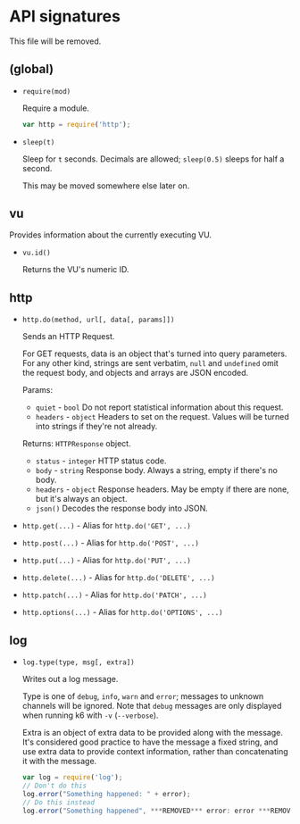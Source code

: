 API signatures
==============

This file will be removed.

(global)
--------

* `require(mod)`
  
  Require a module.
  
  ```js
  var http = require('http');
  ```

* `sleep(t)`
  
  Sleep for `t` seconds. Decimals are allowed; `sleep(0.5)` sleeps for half a second.
  
  This may be moved somewhere else later on.

vu
--

Provides information about the currently executing VU.

* `vu.id()`
  
  Returns the VU's numeric ID.

http
----

* `http.do(method, url[, data[, params]])`
  
  Sends an HTTP Request.
  
  For GET requests, data is an object that's turned into query parameters. For any other kind, strings are sent verbatim, `null` and `undefined` omit the request body, and objects and arrays are JSON encoded.
  
  Params:
  
  * `quiet` - `bool`
    Do not report statistical information about this request.
  * `headers` - `object`
    Headers to set on the request. Values will be turned into strings if they're not already.
  
  Returns: `HTTPResponse` object.
  
  * `status` - `integer`
    HTTP status code.
  * `body` - `string`
    Response body. Always a string, empty if there's no body.
  * `headers` - `object`
    Response headers. May be empty if there are none, but it's always an object.
  * `json()`
    Decodes the response body into JSON.

* `http.get(...)` - Alias for `http.do('GET', ...)`

* `http.post(...)` - Alias for `http.do('POST', ...)`

* `http.put(...)` - Alias for `http.do('PUT', ...)`

* `http.delete(...)` - Alias for `http.do('DELETE', ...)`

* `http.patch(...)` - Alias for `http.do('PATCH', ...)`

* `http.options(...)` - Alias for `http.do('OPTIONS', ...)`

log
---

* `log.type(type, msg[, extra])`
  
  Writes out a log message.
  
  Type is one of `debug`, `info`, `warn` and `error`; messages to unknown channels will be ignored. Note that `debug` messages are only displayed when running k6 with `-v` (`--verbose`).
  
  Extra is an object of extra data to be provided along with the message. It's considered good practice to have the message a fixed string, and use extra data to provide context information, rather than concatenating it with the message.
  
  ```js
  var log = require('log');
  // Don't do this
  log.error("Something happened: " + error);
  // Do this instead
  log.error("Something happened", ***REMOVED*** error: error ***REMOVED***);
  ```
